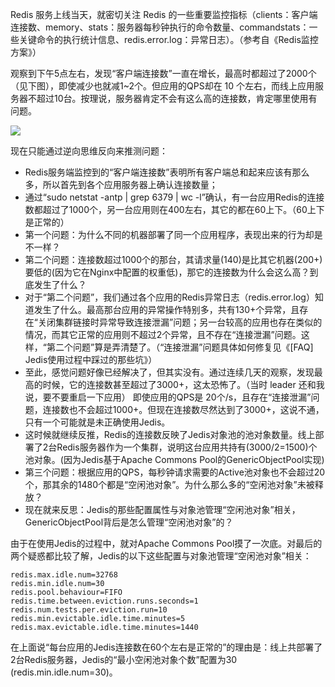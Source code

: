 Redis 服务上线当天，就密切关注 Redis 的一些重要监控指标（clients：客户端连接数、memory、stats：服务器每秒钟执行的命令数量、commandstats：一些关键命令的执行统计信息、redis.error.log：异常日志）。（参考自《Redis监控方案》）

观察到下午5点左右，发现“客户端连接数”一直在增长，最高时都超过了2000个（见下图），即使减少也就减1~2个。但应用的QPS却在 10 个左右，而线上应用服务器不超过10台。按理说，服务器肯定不会有这么高的连接数，肯定哪里使用有问题。

![](https://i.imgur.com/GKoWOMo.png)

现在只能通过逆向思维反向来推测问题：

- Redis服务端监控到的“客户端连接数”表明所有客户端总和起来应该有那么多，所以首先到各个应用服务器上确认连接数量；
- 通过“sudo netstat -antp | grep 6379 | wc -l”确认，有一台应用Redis的连接数都超过了1000个，另一台应用则在400左右，其它的都在60上下。（60上下是正常的）
- 第一个问题：为什么不同的机器部署了同一个应用程序，表现出来的行为却是不一样？
- 第二个问题：连接数超过1000个的那台，其请求量(140)是比其它机器(200+)要低的(因为它在Nginx中配置的权重低)，那它的连接数为什么会这么高？到底发生了什么？
- 对于“第二个问题”，我们通过各个应用的Redis异常日志（redis.error.log）知道发生了什么。最高那台应用的异常操作特别多，共有130+个异常，且存在“关闭集群链接时异常导致连接泄漏”问题；另一台较高的应用也存在类似的情况，而其它正常的应用则不超过2个异常，且不存在“连接泄漏”问题。这样，“第二个问题”算是弄清楚了。（“连接泄漏”问题具体如何修复见《[FAQ] Jedis使用过程中踩过的那些坑》）
- 至此，感觉问题好像已经解决了，但其实没有。通过连续几天的观察，发现最高的时候，它的连接数甚至超过了3000+，这太恐怖了。（当时 leader 还和我说，要不要重启一下应用）
即使应用的QPS是 20个/s，且存在“连接泄漏”问题，连接数也不会超过1000+。但现在连接数尽然达到了3000+，这说不通，只有一个可能就是未正确使用Jedis。
- 这时候就继续反推，Redis的连接数反映了Jedis对象池的池对象数量。线上部署了2台Redis服务器作为一个集群，说明这台应用共持有(3000/2=1500)个池对象。(因为Jedis基于Apache Commons Pool的GenericObjectPool实现)
- 第三个问题：根据应用的QPS，每秒钟请求需要的Active池对象也不会超过20个，那其余的1480个都是“空闲池对象”。为什么那么多的“空闲池对象”未被释放？
- 现在就来反思：Jedis的那些配置属性与对象池管理“空闲池对象”相关，GenericObjectPool背后是怎么管理“空闲池对象”的？


由于在使用Jedis的过程中，就对Apache Commons Pool摸了一次底。对最后的两个疑惑都比较了解，Jedis的以下这些配置与对象池管理“空闲池对象”相关：

    redis.max.idle.num=32768
	redis.min.idle.num=30
	redis.pool.behaviour=FIFO
	redis.time.between.eviction.runs.seconds=1
	redis.num.tests.per.eviction.run=10
	redis.min.evictable.idle.time.minutes=5
	redis.max.evictable.idle.time.minutes=1440

在上面说“每台应用的Jedis连接数在60个左右是正常的”的理由是：线上共部署了2台Redis服务器，Jedis的“最小空闲池对象个数”配置为30 (redis.min.idle.num=30)。

